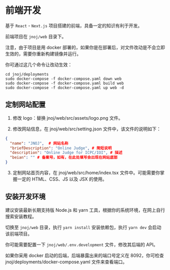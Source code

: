 # 前端开发

基于 `React` - `Next.js` 项目搭建的前端，具备一定的知识有利于开发。

前端项目在 `jnoj/web` 目录下。

注意，由于项目是用 docker 部署的，如果你是在部署后，对文件改动是不会立即生效的，需要你重新构建镜像并运行。

你可通过这几个命令让改动生效：

```
cd jnoj/deployments
sudo docker-compose -f docker-compose.yaml down web
sudo docker-compose -f docker-compose.yaml build web
sudo docker-compose -f docker-compose.yaml up web -d
```

## 定制网站配置

1. 修改 logo：替换 jnoj/web/src/assets/logo.png 文件。

2. 修改网站信息，在 jnoj/web/src/setting.json 文件中，该文件的说明如下：

```json
{
  "name": "JNOJ",  # 网站名称
  "briefDescription": "Online Judge", # 简短说明
  "description": "Online Judge for ICPC/IOI", # 描述
  "beian": "" # 备案号，如有，在此处填写会出现在网站底部
}
```

3. 定制网站首页内容，在 jnoj/web/src/home/index.tsx 文件中。可能需要你掌握一定的 HTML、CSS、JS 以及 JSX 的使用。


## 安装开发环境

建议安装最新长期支持版 Node.js 和 yarn 工具，根据你的系统环境，在网上自行搜索安装教程。

切换至 `jnoj/web` 目录，执行 `yarn install` 安装依赖包，执行 `yarn dev` 会启动该前端项目。

你可能需要配置一下 `jnoj/web/.env.development` 文件，修改其后端的 API。

如果你采用 docker 启动的后端，后端暴露出来的端口号定义在 8092，你可检查 jnoj/deployments/docker-compose.yaml 文件来查看端口。

